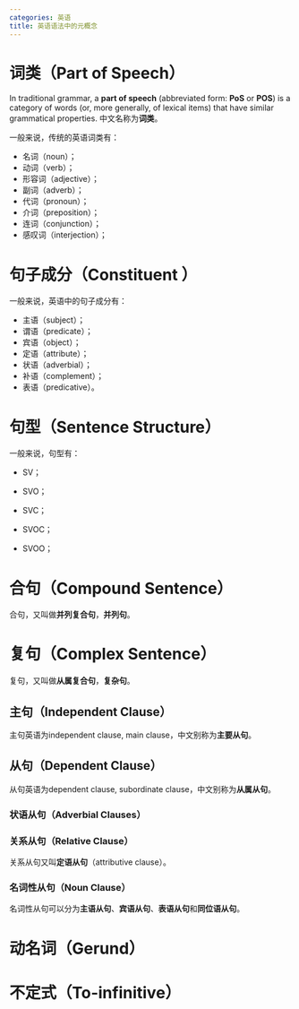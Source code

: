 ```yaml
---
categories: 英语
title: 英语语法中的元概念
---
```

# 词类（Part of Speech）

In traditional grammar, a **part of speech** (abbreviated form: **PoS** or **POS**) is a category of words (or, more generally, of lexical items) that have similar grammatical properties. 中文名称为**词类**。

一般来说，传统的英语词类有：

- 名词（noun）；
- 动词（verb）；
- 形容词（adjective）；
- 副词（adverb）；
- 代词（pronoun）；
- 介词（preposition）；
- 连词（conjunction）；
- 感叹词（interjection）；

# 句子成分（Constituent ）

一般来说，英语中的句子成分有：

- 主语（subject）；
- 谓语（predicate）；
- 宾语（object）；
- 定语（attribute）；
- 状语（adverbial）；
- 补语（complement）；
- 表语（predicative）。

# 句型（Sentence Structure）

一般来说，句型有：

- SV；
- SVO；

- SVC；
- SVOC；
- SVOO；

# 合句（Compound Sentence）

合句，又叫做**并列复合句**，**并列句**。

# 复句（Complex Sentence）

复句，又叫做**从属复合句**，**复杂句**。

## 主句（Independent Clause）

主句英语为independent clause, main clause，中文别称为**主要从句**。

## 从句（Dependent Clause）

从句英语为dependent clause, subordinate clause，中文别称为**从属从句**。

### 状语从句（Adverbial Clauses）

### 关系从句（Relative Clause）

关系从句又叫**定语从句**（attributive clause）。

### 名词性从句（Noun Clause）

名词性从句可以分为**主语从句**、**宾语从句**、**表语从句**和**同位语从句**。

# 动名词（Gerund）

# 不定式（To-infinitive）

